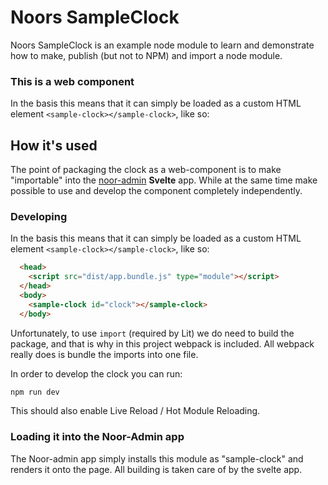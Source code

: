 # Noors SampleClock

Noors SampleClock is an example node module to learn and demonstrate how to make, publish (but not to NPM) and import a node module.

### This is a web component

In the basis this means that it can simply be loaded as a custom HTML element `<sample-clock></sample-clock>`, like so:

## How it's used

The point of packaging the clock as a web-component is to make "importable" into the [noor-admin](https://github.com/dhrp/NOOR-admin) **Svelte** app. While at the same time make possible to use and develop the component completely independently.

### Developing

In the basis this means that it can simply be loaded as a custom HTML element `<sample-clock></sample-clock>`, like so:

```html
  <head>
    <script src="dist/app.bundle.js" type="module"></script>
  </head>
  <body>
    <sample-clock id="clock"></sample-clock>
  </body>
```

Unfortunately, to use `import` (required by Lit) we do need to build the package, and that is why in this project webpack is included. All webpack really does is bundle the imports into one file.

In order to develop the clock you can run:
```sh
npm run dev
```

This should also enable Live Reload / Hot Module Reloading.

### Loading it into the Noor-Admin app

The Noor-admin app simply installs this module as "sample-clock" and renders it onto the page. All building is taken care of by the svelte app.
